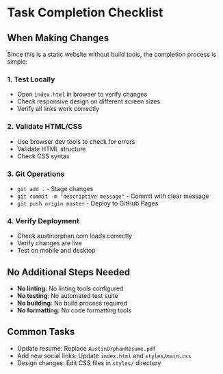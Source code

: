 # Task Completion Checklist

## When Making Changes
Since this is a static website without build tools, the completion process is simple:

### 1. Test Locally
- Open `index.html` in browser to verify changes
- Check responsive design on different screen sizes
- Verify all links work correctly

### 2. Validate HTML/CSS
- Use browser dev tools to check for errors
- Validate HTML structure
- Check CSS syntax

### 3. Git Operations
- `git add .` - Stage changes
- `git commit -m "descriptive message"` - Commit with clear message
- `git push origin master` - Deploy to GitHub Pages

### 4. Verify Deployment
- Check austinorphan.com loads correctly
- Verify changes are live
- Test on mobile and desktop

## No Additional Steps Needed
- **No linting**: No linting tools configured
- **No testing**: No automated test suite
- **No building**: No build process required
- **No formatting**: No code formatting tools

## Common Tasks
- Update resume: Replace `AustinOrphanResume.pdf`
- Add new social links: Update `index.html` and `styles/main.css`
- Design changes: Edit CSS files in `styles/` directory